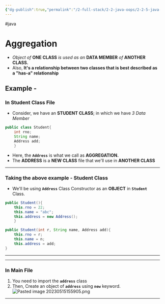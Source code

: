 ```yaml
---
{"dg-publish":true,"permalink":"/2-full-stack/2-2-java-oops/2-2-5-java-aggregation/","noteIcon":""}
---
```


#java 
# Aggregation
- *Object of* **ONE CLASS** *is used as an* **DATA MEMBER** *of* **ANOTHER CLASS.**
- Also, **It's a relationship between two classes that is best described as a "has-a" relationship**
## Example - 
### In Student Class File
- Consider, we have an **STUDENT CLASS**; in which we have *3 Data Member* 
```java
public class Student{
	int rno;
	String name;
	Address add;
	}
```
- Here, the **`Address`** is what we call as **AGGREGATION.**
- The **ADDRESS** is a **NEW CLASS** file that we'll use in **ANOTHER CLASS**
***
### Taking the above example - Student Class
- We'll be using **`Address`** Class Constructor as an **OBJECT** in **`Student`** Class.
```java
public Student(){
	this.rno = 22;
	this.name = "abc";
	this.address = new Address();
	}
```

```java
public Student(int r, String name, Address add){
	this.rno = r;
	this.name = n;
	this.address = add;
}
```

***
***
### In Main File
1. You need to import the **`address`** class
2. Then, Create an object of **`address`** using **`new`** keyword.
![Pasted image 20230515155905.png](/img/user/_resources/Pasted%20image%2020230515155905.png)
***